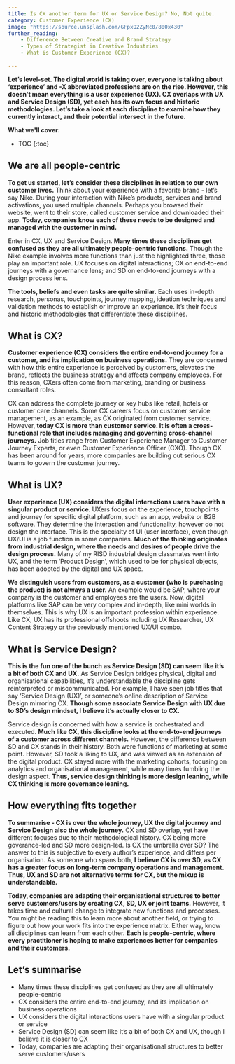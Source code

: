```yaml
---
title: Is CX another term for UX or Service Design? No, Not quite.
category: Customer Experience (CX)
image: "https://source.unsplash.com/GFpxQ2ZyNc0/800x430"
further_reading:
    - Difference Between Creative and Brand Strategy
    - Types of Strategist in Creative Industries
    - What is Customer Experience (CX)?
    
---
```


**Let’s level-set. The digital world is taking over, everyone is talking about ‘experience’ and -X abbreviated professions are on the rise. However, this doesn’t mean everything is a user experience (UX). CX overlaps with UX and Service Design (SD), yet each has its own focus and historic methodologies. Let’s take a look at each discipline to examine how they currently interact, and their potential intersect in the future.**

**What we'll cover:**
* TOC
{:toc}

## We are all people-centric

**To get us started, let’s consider these disciplines in relation to our own customer lives.** Think about your experience with a favorite brand - let’s say Nike. During your interaction with Nike’s products, services and brand activations, you used multiple channels. Perhaps you browsed their website, went to their store, called customer service and downloaded their app. **Today, companies know each of these needs to be designed and managed with the customer in mind.**

Enter in CX, UX and Service Design. **Many times these disciplines get confused as they are all ultimately people-centric functions.** Though the Nike example involves more functions than just the highlighted three, those play an important role. UX focuses on digital interactions; CX on end-to-end journeys with a governance lens; and SD on end-to-end journeys with a design process lens.

**The tools, beliefs and even tasks are quite similar.** Each uses in-depth research, personas, touchpoints, journey mapping, ideation techniques and validation methods to establish or improve an experience. It’s their focus and historic methodologies that differentiate these disciplines.

## What is CX?

**Customer experience (CX) considers the entire end-to-end journey for a customer, and its implication on business operations.** They are concerned with how this entire experience is perceived by customers, elevates the brand, reflects the business strategy and affects company employees. For this reason, CXers often come from marketing, branding or business consultant roles. 

CX can address the complete journey or key hubs like retail, hotels or customer care channels. Some CX careers focus on customer service management, as an example, as CX originated from customer service. However, **today CX is more than customer service. It is often a cross-functional role that includes managing and governing cross-channel journeys.** Job titles range from Customer Experience Manager to Customer Journey Experts, or even Customer Experience Officer (CXO). Though CX has been around for years, more companies are building out serious CX teams to govern the customer journey. 

## What is UX?

**User experience (UX) considers the digital interactions users have with a singular product or service**. UXers focus on the experience, touchpoints and journey for specific digital platform, such as an app, website or B2B software. They determine the interaction and functionality, however do not design the interface. This is the specialty of UI (user interface), even though UX/UI is a job function in some companies. **Much of the thinking originates from industrial design, where the needs and desires of people drive the design process.** Many of my RISD industrial design classmates went into UX, and the term ‘Product Design’, which used to be for physical objects, has been adopted by the digital and UX space. 

**We distinguish users from customers, as a customer (who is purchasing the product) is not always a user.** An example would be SAP, where your company is the customer and employees are the users. Now, digital platforms like SAP can be very complex and in-depth, like mini worlds in themselves. This is why UX is an important profession within experience. Like CX, UX has its professional offshoots including UX Researcher, UX Content Strategy or the previously mentioned UX/UI combo.

## What is Service Design?

**This is the fun one of the bunch as Service Design (SD) can seem like it’s a bit of both CX and UX.** As Service Design bridges physical, digital and organisational capabilities, it’s understandable the discipline gets reinterpreted or miscommunicated. For example, I have seen job titles that say ‘Service Design (UX)’, or someone’s online description of Service Design mirroring CX. **Though some associate Service Design with UX due to SD’s design mindset, I believe it’s actually closer to CX.**

Service design is concerned with how a service is orchestrated and executed. **Much like CX, this discipline looks at the end-to-end journeys of a customer across different channels.** However, the difference between SD and CX stands in their history. Both were functions of marketing at some point. However, SD took a liking to UX, and was viewed as an extension of the digital product. CX stayed more with the marketing cohorts, focusing on analytics and organisational management, while many times fumbling the design aspect. **Thus, service design thinking is more design leaning, while CX thinking is more governance leaning.** 

## How everything fits together

**To summarise - CX is over the whole journey, UX the digital journey and Service Design also the whole journey.** CX and SD overlap, yet have different focuses due to their methodological history. CX being more goverance-led and SD more design-led. Is CX the umbrella over SD? The answer to this is subjective to every author’s experience, and differs per organisation. As someone who spans both, **I believe CX is over SD, as CX has a greater focus on long-term company operations and management. Thus, UX and SD are not alternative terms for CX, but the mixup is understandable.**

**Today, companies are adapting their organisational structures to better serve customers/users by creating CX, SD, UX or joint teams.** However, it takes time and cultural change to integrate new functions and processes. You might be reading this to learn more about another field, or trying to figure out how your work fits into the experience matrix. Either way, know all disciplines can learn from each other. **Each is people-centric, where every practitioner is hoping to make experiences better for companies and their customers.**

## Let’s summarise

- Many times these disciplines get confused as they are all ultimately people-centric
- CX considers the entire end-to-end journey, and its implication on business operations
- UX considers the digital interactions users have with a singular product or service
- Service Design (SD) can seem like it’s a bit of both CX and UX, though I believe it is closer to CX
- Today, companies are adapting their organisational structures to better serve customers/users
